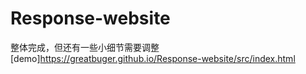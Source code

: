 # Response-website
整体完成，但还有一些小细节需要调整
[demo]https://greatbuger.github.io/Response-website/src/index.html
